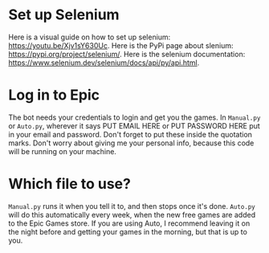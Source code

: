 # Set up Selenium
Here is a visual guide on how to set up selenium: https://youtu.be/Xjv1sY630Uc.
Here is the PyPi page about slenium: https://pypi.org/project/selenium/.
Here is the selenium documentation: https://www.selenium.dev/selenium/docs/api/py/api.html.

# Log in to Epic
The bot needs your credentials to login and get you the games. In `Manual.py` or `Auto.py`, wherever it says PUT EMAIL HERE or PUT PASSWORD HERE put in your email and password. Don't forget to put these inside the quotation marks. Don't worry about giving me your personal info, because this code will be running on your machine.

# Which file to use?
`Manual.py` runs it when you tell it to, and then stops once it's done. `Auto.py` will do this automatically every week, when the new free games are added to the Epic Games store. If you are using Auto, I recommend leaving it on the night before and getting your games in the morning, but that is up to you.